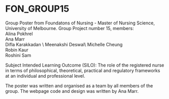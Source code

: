 # FON_GROUP15

Group Poster from Foundatons of Nursing  - Master of Nursing Science, University of Melbourne.
Group Project number 15, members:\
 Alina Pokhrel\
 Ana Marr\
 Difla Karakkadan \ 
 Meenakshi Deswal\ 
 Michelle Cheung\
 Robin Kaur\
 Roshini Sam 

Subject Intended Learning Outcome (SILO): The role of the registered nurse in terms of philosophical, theoretical, practical and regulatory frameworks 
at an individual and professional level.

The poster was written and organised as a team by all members of the group. 
The webpage code and design was written by Ana Marr.



